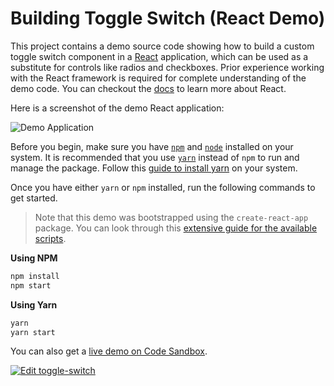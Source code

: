 # Building Toggle Switch (React Demo)

This project contains a demo source code showing how to build a custom toggle switch component in a [React][react] application, which can be used as a substitute for controls like radios and checkboxes. Prior experience working with the React framework is required for complete understanding of the demo code. You can checkout the [docs][react-docs] to learn more about React.

Here is a screenshot of the demo React application:

![Demo Application](https://i.imgur.com/5ePljO1.gif)

Before you begin, make sure you have [`npm`][npm] and [`node`][node] installed on your system. It is recommended that you use [`yarn`][yarn] instead of `npm` to run and manage the package. Follow this [guide to install yarn][yarn-install] on your system.

Once you have either `yarn` or `npm` installed, run the following commands to get started.

> Note that this demo was bootstrapped using the `create-react-app` package. You can look through this [extensive guide for the available scripts](https://github.com/facebook/create-react-app/blob/master/packages/react-scripts/template/README.md#available-scripts).

**Using NPM**

```sh
npm install
npm start
```

**Using Yarn**

```sh
yarn
yarn start
```

You can also get a [live demo on Code Sandbox][code-demo].

[![Edit toggle-switch](https://codesandbox.io/static/img/play-codesandbox.svg)][code-demo]


[react-docs]: https://reactjs.org/docs/
[react]: https://reactjs.org/
[code-demo]: https://codesandbox.io/s/7km5n36vzx
[node]: https://nodejs.org/en/
[npm]: https://npmjs.com/
[yarn]: https://yarnpkg.com/
[yarn-install]: https://yarnpkg.com/lang/en/docs/install/
